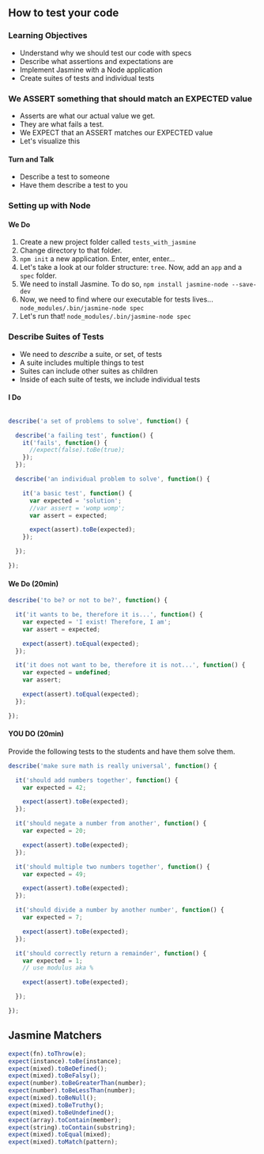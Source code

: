 ## How to test your code

### Learning Objectives

  * Understand why we should test our code with specs
  * Describe what assertions and expectations are
  * Implement Jasmine with a Node application
  * Create suites of tests and individual tests

### We ASSERT something that should match an EXPECTED value

  * Asserts are what our actual value we get.
  * They are what fails a test.
  * We EXPECT that an ASSERT matches our EXPECTED value
  * Let's visualize this

#### Turn and Talk

  * Describe a test to someone
  * Have them describe a test to you

### Setting up with Node

#### We Do

1. Create a new project folder called `tests_with_jasmine`
2. Change directory to that folder.
3. `npm init` a new application. Enter, enter, enter...
4. Let's take a look at our folder structure: `tree`. Now, add an `app` and a `spec` folder.
5. We need to install Jasmine. To do so, `npm install jasmine-node --save-dev`
6. Now, we need to find where our executable for tests lives... `node_modules/.bin/jasmine-node spec`
7. Let's run that! `node_modules/.bin/jasmine-node spec`

### Describe Suites of Tests

* We need to *describe* a suite, or set, of tests
* A suite includes multiple things to test
* Suites can include other suites as children
* Inside of each suite of tests, we include individual tests


#### I Do

```javascript

describe('a set of problems to solve', function() {

  describe('a failing test', function() {
    it('fails', function() {
      //expect(false).toBe(true);
    });
  });

  describe('an individual problem to solve', function() {

    it('a basic test', function() {
      var expected = 'solution';
      //var assert = 'womp womp';
      var assert = expected;

      expect(assert).toBe(expected);
    });

  });

});
```

#### We Do (20min)

```javascript
describe('to be? or not to be?', function() {

  it('it wants to be, therefore it is...', function() {
    var expected = 'I exist! Therefore, I am';
    var assert = expected;

    expect(assert).toEqual(expected);
  });

  it('it does not want to be, therefore it is not...', function() {
    var expected = undefined;
    var assert;

    expect(assert).toEqual(expected);
  });

});
```

#### YOU DO (20min)

Provide the following tests to the students and have them solve them.

```javascript
describe('make sure math is really universal', function() {

  it('should add numbers together', function() {
    var expected = 42;

    expect(assert).toBe(expected);
  });

  it('should negate a number from another', function() {
    var expected = 20;

    expect(assert).toBe(expected);
  });

  it('should multiple two numbers together', function() {
    var expected = 49;

    expect(assert).toBe(expected);
  });

  it('should divide a number by another number', function() {
    var expected = 7;

    expect(assert).toBe(expected);
  });

  it('should correctly return a remainder', function() {
    var expected = 1;
    // use modulus aka %

    expect(assert).toBe(expected);

  });

});
```

## Jasmine Matchers

```javascript
expect(fn).toThrow(e);
expect(instance).toBe(instance);
expect(mixed).toBeDefined();
expect(mixed).toBeFalsy();
expect(number).toBeGreaterThan(number);
expect(number).toBeLessThan(number);
expect(mixed).toBeNull();
expect(mixed).toBeTruthy();
expect(mixed).toBeUndefined();
expect(array).toContain(member);
expect(string).toContain(substring);
expect(mixed).toEqual(mixed);
expect(mixed).toMatch(pattern);
```
